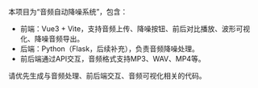 <!-- Use this file to provide workspace-specific custom instructions to Copilot. For more details, visit https://code.visualstudio.com/docs/copilot/copilot-customization#_use-a-githubcopilotinstructionsmd-file -->

本项目为“音频自动降噪系统”，包含：
- 前端：Vue3 + Vite，支持音频上传、降噪按钮、前后对比播放、波形可视化、降噪音频导出。
- 后端：Python（Flask，后续补充），负责音频降噪处理。
- 前后端通过API交互，音频格式支持MP3、WAV、MP4等。

请优先生成与音频处理、前后端交互、音频可视化相关的代码。
